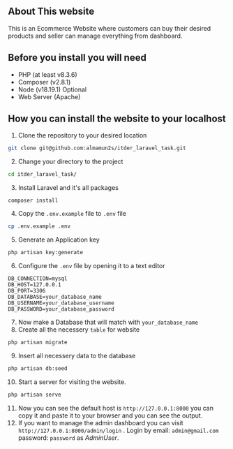 ## About This website

This is an Ecommerce Website where customers can buy their desired products and seller can manage everything from dashboard.

## Before you install you will need
- PHP (at least v8.3.6)
- Composer (v2.8.1)
- Node (v18.19.1) Optional
- Web Server (Apache)

## How you can install the website to your localhost
1. Clone the repository to your desired location
```bash
git clone git@github.com:almamun2s/itder_laravel_task.git
```
2. Change your directory to the project
```bash
cd itder_laravel_task/
```
3. Install Laravel and it's all packages
```
composer install
```
4. Copy the `.env.example` file to `.env` file
```bash
cp .env.example .env
```
5. Generate an Application key
```bash
php artisan key:generate
```
6. Configure the `.env` file by opening it to a text editor 
```
DB_CONNECTION=mysql
DB_HOST=127.0.0.1
DB_PORT=3306
DB_DATABASE=your_database_name
DB_USERNAME=your_database_username
DB_PASSWORD=your_database_password
```
7. Now make a Database that will match with `your_database_name`
8. Create all the necessery `table` for website
```bash
php artisan migrate
```
9. Insert all necessery data to the database
```bash
php artisan db:seed
```
10. Start a server for visiting the website.
```bash
php artisan serve
```
11. Now you can see the default host is `http://127.0.0.1:8000` you can copy it and paste it to your browser and you can see the output.
12. If you want to manage the admin dashboard you can visit `http://127.0.0.1:8000/admin/login` . Login by email: `admin@gmail.com` password: `password` as $Admin User$. 